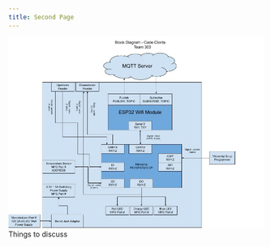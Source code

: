```yaml
---
title: Second Page
---
```

<img src="https://raw.githubusercontent.com/cclonts2/cclonts2.github.io/main/Block%20Diagram.jpg" alt="Block Diagram">
Things to discuss
